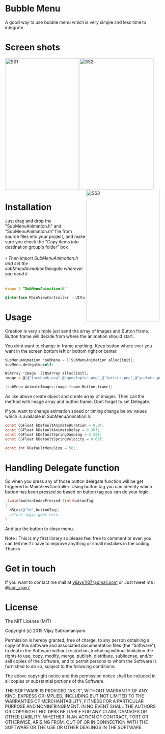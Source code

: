 # Bubble Menu
  
  A good way to use bubble menu which is very simple and less time to integrate.
 
# Screen shots 



  <img align="left" src="https://i.imgflip.com/ma3rj.gif" alt="SS1" width="240" height="427"/>
  <img align="center" src="http://i.imgur.com/mKpgnUB.jpeg" alt="SS2" width="240" height="427"/>
  <img align="right" src="http://i.imgur.com/zUYUuIH.jpeg" alt="SS3" width="240" height="427"/>

# Installation

Just drag and drop the "SubMenuAnimation.h" and "SubMenuAnimation.m" file from source files into your project, 
and make sure you check the "Copy items into destination group's folder" box

###### - Then import SubMenuAnimation.h and set the subMneuAnimationDelegate wherever you need it.

```objective-c
#import "SubMenuAnimation.h"

@interface MainViewController : UIViewController<subMneuANimationDelegate>
```

# Usage

Creation is very simple just send the array of images and Button frame. Button frame will decide from where 
the animation should start.

You dont want to change in frame anything. Keep button where ever you want in the screen bottom left or bottom right or center

```objective-c
SubMenuAnimation *subMenu = [[SubMenuAnimation alloc]init];
subMenu.delegate=self;

NSArray *image  [[NSArray alloc]init];
image = @[@"facebook.png",@"googleplus.png",@"twitter.png",@"youtube.png"];

[subMenu AnimateImages:image frame:Button.frame];
```

As like above create object and create array of images. Then call the method with image array and button frame.
Dont forget to set Delegate.

If you want to change animation speed or timing change below values which is available in SubMenuAnimation.h.

```objective-c
const CGFloat kDefaultAnimateDuration = 0.9f;
const CGFloat kDefaultAnimateDelay = 0.35f;
const CGFloat kDefaultSpringDamping = 0.53f;
const CGFloat kDefaultSpringVelocity = 0.65f;

const int kDefaultMenuSize = 50;
```

# Handling Delegate function

So when you press any of those button delegate function will be get triggered in MainViewController. Using button tag 
you can identify which button has been pressed so based on button tag you can do your logic.

```objective-c
-(void)buttonIndexPressed:(int)buttonTag
{
  NSLog(@"%d",buttonTag);
  //Your logic goes here   
}
```
And tap the button to close menu.

Note : This is my first library so please feel free to comment or even you can tell me if i have to improve anything
or small mistakes in the coding. Thanks

# Get in touch
If you want to contact me mail at vijays1107@gmail.com 
or
Just tweet me : [@iam_vijay7](https://twitter.com/iam_vijay7)

# License

 The MIT License (MIT)
 
 Copyright (c) 2015 Vijay Subramaniyam
 
 
 Permission is hereby granted, free of charge, to any person obtaining a copy
 of this software and associated documentation files (the "Software"), to deal
 in the Software without restriction, including without limitation the rights
 to use, copy, modify, merge, publish, distribute, sublicense, and/or sell
 copies of the Software, and to permit persons to whom the Software is
 furnished to do so, subject to the following conditions:
 
 The above copyright notice and this permission notice shall be included in all
 copies or substantial portions of the Software.
 
 THE SOFTWARE IS PROVIDED "AS IS", WITHOUT WARRANTY OF ANY KIND, EXPRESS OR
 IMPLIED, INCLUDING BUT NOT LIMITED TO THE WARRANTIES OF MERCHANTABILITY,
 FITNESS FOR A PARTICULAR PURPOSE AND NONINFRINGEMENT. IN NO EVENT SHALL THE
 AUTHORS OR COPYRIGHT HOLDERS BE LIABLE FOR ANY CLAIM, DAMAGES OR OTHER
 LIABILITY, WHETHER IN AN ACTION OF CONTRACT, TORT OR OTHERWISE, ARISING FROM,
 OUT OF OR IN CONNECTION WITH THE SOFTWARE OR THE USE OR OTHER DEALINGS IN THE
 SOFTWARE.
